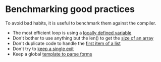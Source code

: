 # Benchmarking good practices

To avoid bad habits, it is useful to benchmark them against the compiler.

- The most efficient loop is using a [locally defined variable](./src/forloops/README.md)
- Don't bother to use anything but the len() to get the [size of an array](./src/lenarray/README.md)
- Don't duplicate code to handle the [first item of a list](./src/firstitem/README.md)
- Don't try to [keep a single exit](./src/singleexit/README.md)
- Keep a global [template to parse forms](./src/templates/README.md)

 
 
 